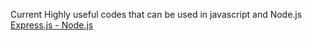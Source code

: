 Current Highly useful codes that can be used in javascript and Node.js
[Express.js - Node.js](https://github.com/rajeevkrao/codes/blob/master/express.js)
